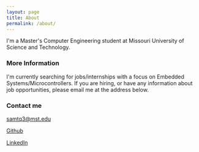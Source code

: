 ```yaml
---
layout: page
title: About
permalink: /about/
---
```


I'm a Master's Computer Engineering student at Missouri University of Science and Technology. 

### More Information

I'm currently searching for jobs/internships with a focus on Embedded Systems/Microcontrollers. If you are hiring, or have any information about job opportunities, please email me at the address below. 

### Contact me

[samtq3@mst.edu](mailto:samtq3@mst.edu)

[Github](https://github.com/samclane/)

[LinkedIn](https://www.linkedin.com/in/samclane)

